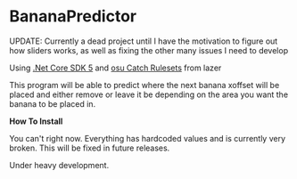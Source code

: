 # BananaPredictor

UPDATE: Currently a dead project until I have the motivation to figure out how sliders works, as well as fixing the other many issues I need to develop

Using [.Net Core SDK 5](https://dotnet.microsoft.com/download/dotnet/5.0) and [osu Catch Rulesets](https://www.nuget.org/packages/ppy.osu.Game.Rulesets.Catch/) from lazer

This program will be able to predict where the next banana xoffset will be placed and either remove or leave it be depending on the area you want the banana to be placed in.

**How To Install**

You can't right now. Everything has hardcoded values and is currently very broken. This will be fixed in future releases.

Under heavy development.
